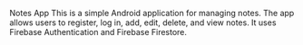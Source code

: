 Notes App
This is a simple Android application for managing notes.
The app allows users to register, log in, add, edit, delete, and view notes.
It uses Firebase Authentication and Firebase Firestore.
